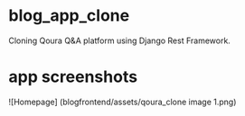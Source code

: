 # blog_app_clone
Cloning Qoura Q&A platform using Django Rest Framework.

# app screenshots
![Homepage] (blogfrontend/assets/qoura_clone image 1.png)